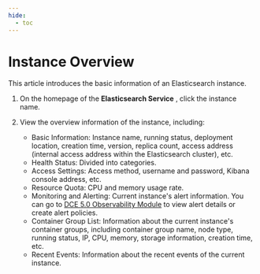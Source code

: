 ```yaml
---
hide:
  - toc
---
```


# Instance Overview

This article introduces the basic information of an Elasticsearch instance.

1. On the homepage of the __Elasticsearch Service__ , click the instance name.


2. View the overview information of the instance, including:

    - Basic Information: Instance name, running status, deployment location, creation time, version, replica count, access address (internal access address within the Elasticsearch cluster), etc.
    - Health Status: Divided into categories.
    - Access Settings: Access method, username and password, Kibana console address, etc.
    - Resource Quota: CPU and memory usage rate.
    - Monitoring and Alerting: Current instance's alert information. You can go to [DCE 5.0 Observability Module](../../../insight/intro/index.md) to view alert details or create alert policies.
    - Container Group List: Information about the current instance's container groups, including container group name, node type, running status, IP, CPU, memory, storage information, creation time, etc.
    - Recent Events: Information about the recent events of the current instance.
